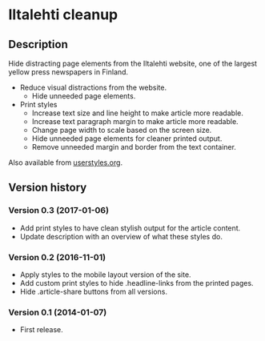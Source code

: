 # Iltalehti cleanup

## Description

Hide distracting page elements from the Iltalehti website, one of the largest yellow press newspapers in Finland.

- Reduce visual distractions from the website.
  - Hide unneeded page elements.
- Print styles
  - Increase text size and line height to make article more readable.
  - Increase text paragraph margin to make article more readable.
  - Change page width to scale based on the screen size.
  - Hide unneeded page elements for cleaner printed output.
  - Remove unneeded margin and border from the text container.

Also available from [userstyles.org](https://userstyles.org/styles/96834/iltalehti-cleanup).

## Version history

### Version 0.3 (2017-01-06)

- Add print styles to have clean stylish output for the article content.
- Update description with an overview of what these styles do.

### Version 0.2 (2016-11-01)

- Apply styles to the mobile layout version of the site.
- Add custom print styles to hide .headline-links from the printed pages.
- Hide .article-share buttons from all versions.

### Version 0.1 (2014-01-07)

- First release.
